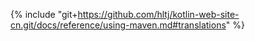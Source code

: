 {% include "git+https://github.com/hltj/kotlin-web-site-cn.git/docs/reference/using-maven.md#translations" %}
